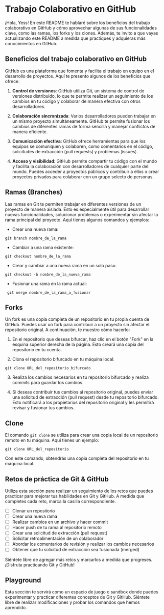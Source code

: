 # Trabajo Colaborativo en GitHub

¡Hola, Yess! 
En este README te hablaré sobre los beneficios del trabajo colaborativo en GitHub y cómo aprovechar algunas de sus funcionalidades clave, como las ramas, los forks y los clones. Además, te invito a que vayas actualizando este README a medida que practiques y adquieras más conocimientos en GitHub.

## Beneficios del trabajo colaborativo en GitHub

GitHub es una plataforma que fomenta y facilita el trabajo en equipo en el desarrollo de proyectos. Aquí te presento algunos de los beneficios que ofrece:

1. **Control de versiones**: GitHub utiliza Git, un sistema de control de versiones distribuido, lo que te permite realizar un seguimiento de los cambios en tu código y colaborar de manera efectiva con otros desarrolladores.

2. **Colaboración sincronizada**: Varios desarrolladores pueden trabajar en un mismo proyecto simultáneamente. GitHub te permite fusionar los cambios de diferentes ramas de forma sencilla y manejar conflictos de manera eficiente.

3. **Comunicación efectiva**: GitHub ofrece herramientas para que los equipos se comuniquen y colaboren, como comentarios en el código, solicitudes de extracción (pull requests) y problemas (issues).

4. **Acceso y visibilidad**: GitHub permite compartir tu código con el mundo y facilita la colaboración con desarrolladores de cualquier parte del mundo. Puedes acceder a proyectos públicos y contribuir a ellos o crear proyectos privados para colaborar con un grupo selecto de personas.

## Ramas (Branches)

Las ramas en Git te permiten trabajar en diferentes versiones de un proyecto de manera aislada. Esto es especialmente útil para desarrollar nuevas funcionalidades, solucionar problemas o experimentar sin afectar la rama principal del proyecto. Aquí tienes algunos comandos y ejemplos:

- Crear una nueva rama:
```
git branch nombre_de_la_rama
```
- Cambiar a una rama existente:
```
git checkout nombre_de_la_rama
```

- Crear y cambiar a una nueva rama en un solo paso:
```
git checkout -b nombre_de_la_nueva_rama
```

- Fusionar una rama en la rama actual:
```
 git merge nombre_de_la_rama_a_fusionar
 ```
 
## Forks

Un fork es una copia completa de un repositorio en tu propia cuenta de GitHub. Puedes usar un fork para contribuir a un proyecto sin afectar el repositorio original. A continuación, te muestro cómo hacerlo:

1. En el repositorio que deseas bifurcar, haz clic en el botón "Fork" en la esquina superior derecha de la página. Esto creará una copia del repositorio en tu cuenta.

2. Clona el repositorio bifurcado en tu máquina local:
```
git clone URL_del_repositorio_bifurcado
```

3. Realiza los cambios necesarios en tu repositorio bifurcado y realiza commits para guardar los cambios.

4. Si deseas contribuir tus cambios al repositorio original, puedes enviar una solicitud de extracción (pull request) desde tu repositorio bifurcado. Esto notificará a los propietarios del repositorio original y les permitirá revisar y fusionar tus cambios.

## Clone

El comando `git clone` se utiliza para crear una copia local de un repositorio remoto en tu máquina. Aquí tienes un ejemplo:

```
git clone URL_del_repositorio
```
Con este comando, obtendrás una copia completa del repositorio en tu máquina local.


## Retos de práctica de Git & GitHub

Utiliza esta sección para realizar un seguimiento de los retos que puedes practicar para mejorar tus habilidades en Git y GitHub. A medida que completes cada reto, marca la casilla correspondiente.

- [ ] Clonar un repositorio
- [ ] Crear una nueva rama
- [ ] Realizar cambios en un archivo y hacer commit
- [ ] Hacer push de tu rama al repositorio remoto
- [ ] Crear una solicitud de extracción (pull request)
- [ ] Solicitar retroalimentación de un colaborador
- [ ] Abordar los comentarios de revisión y realizar los cambios necesarios
- [ ] Obtener que tu solicitud de extracción sea fusionada (merged)

Siéntete libre de agregar más retos y marcarlos a medida que progreses. ¡Disfruta practicando Git y GitHub!


## Playground

Esta sección te servirá como un espacio de juego o sandbox donde puedes experimentar y practicar diferentes conceptos de Git y GitHub. Siéntete libre de realizar modificaciones y probar los comandos que hemos aprendido.

